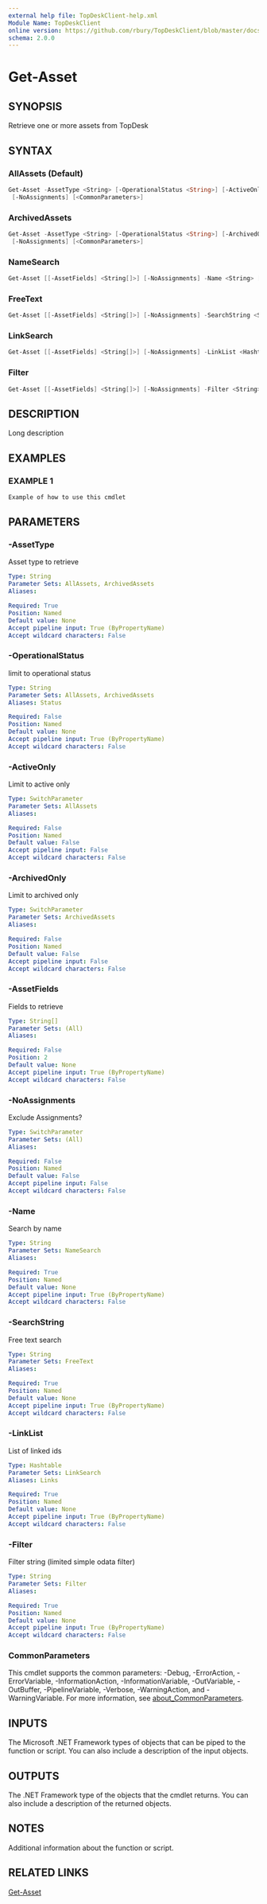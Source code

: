 ```yaml
---
external help file: TopDeskClient-help.xml
Module Name: TopDeskClient
online version: https://github.com/rbury/TopDeskClient/blob/master/docs/Get-Asset.md
schema: 2.0.0
---
```


# Get-Asset

## SYNOPSIS

Retrieve one or more assets from TopDesk

## SYNTAX

### AllAssets (Default)

``` Powershell
Get-Asset -AssetType <String> [-OperationalStatus <String>] [-ActiveOnly] [[-AssetFields] <String[]>]
 [-NoAssignments] [<CommonParameters>]
```

### ArchivedAssets

``` Powershell
Get-Asset -AssetType <String> [-OperationalStatus <String>] [-ArchivedOnly] [[-AssetFields] <String[]>]
 [-NoAssignments] [<CommonParameters>]
```

### NameSearch

``` Powershell
Get-Asset [[-AssetFields] <String[]>] [-NoAssignments] -Name <String> [<CommonParameters>]
```

### FreeText

``` Powershell
Get-Asset [[-AssetFields] <String[]>] [-NoAssignments] -SearchString <String> [<CommonParameters>]
```

### LinkSearch

``` Powershell
Get-Asset [[-AssetFields] <String[]>] [-NoAssignments] -LinkList <Hashtable> [<CommonParameters>]
```

### Filter

``` Powershell
Get-Asset [[-AssetFields] <String[]>] [-NoAssignments] -Filter <String> [<CommonParameters>]
```

## DESCRIPTION

Long description

## EXAMPLES

### EXAMPLE 1

``` Powershell
Example of how to use this cmdlet
```

## PARAMETERS

### -AssetType

Asset type to retrieve

```yaml
Type: String
Parameter Sets: AllAssets, ArchivedAssets
Aliases:

Required: True
Position: Named
Default value: None
Accept pipeline input: True (ByPropertyName)
Accept wildcard characters: False
```

### -OperationalStatus

limit to operational status

```yaml
Type: String
Parameter Sets: AllAssets, ArchivedAssets
Aliases: Status

Required: False
Position: Named
Default value: None
Accept pipeline input: True (ByPropertyName)
Accept wildcard characters: False
```

### -ActiveOnly

Limit to active only

```yaml
Type: SwitchParameter
Parameter Sets: AllAssets
Aliases:

Required: False
Position: Named
Default value: False
Accept pipeline input: False
Accept wildcard characters: False
```

### -ArchivedOnly

Limit to archived only

```yaml
Type: SwitchParameter
Parameter Sets: ArchivedAssets
Aliases:

Required: False
Position: Named
Default value: False
Accept pipeline input: False
Accept wildcard characters: False
```

### -AssetFields

Fields to retrieve

```yaml
Type: String[]
Parameter Sets: (All)
Aliases:

Required: False
Position: 2
Default value: None
Accept pipeline input: True (ByPropertyName)
Accept wildcard characters: False
```

### -NoAssignments

Exclude Assignments?

```yaml
Type: SwitchParameter
Parameter Sets: (All)
Aliases:

Required: False
Position: Named
Default value: False
Accept pipeline input: False
Accept wildcard characters: False
```

### -Name

Search by name

```yaml
Type: String
Parameter Sets: NameSearch
Aliases:

Required: True
Position: Named
Default value: None
Accept pipeline input: True (ByPropertyName)
Accept wildcard characters: False
```

### -SearchString

Free text search

```yaml
Type: String
Parameter Sets: FreeText
Aliases:

Required: True
Position: Named
Default value: None
Accept pipeline input: True (ByPropertyName)
Accept wildcard characters: False
```

### -LinkList

List of linked ids

```yaml
Type: Hashtable
Parameter Sets: LinkSearch
Aliases: Links

Required: True
Position: Named
Default value: None
Accept pipeline input: True (ByPropertyName)
Accept wildcard characters: False
```

### -Filter

Filter string (limited simple odata filter)

```yaml
Type: String
Parameter Sets: Filter
Aliases:

Required: True
Position: Named
Default value: None
Accept pipeline input: True (ByPropertyName)
Accept wildcard characters: False
```

### CommonParameters

This cmdlet supports the common parameters: -Debug, -ErrorAction, -ErrorVariable, -InformationAction, -InformationVariable, -OutVariable, -OutBuffer, -PipelineVariable, -Verbose, -WarningAction, and -WarningVariable. For more information, see [about_CommonParameters](http://go.microsoft.com/fwlink/?LinkID=113216).

## INPUTS

The Microsoft .NET Framework types of objects that can be piped to the function or script.
You can also include a description of the input objects.

## OUTPUTS

The .NET Framework type of the objects that the cmdlet returns.
You can also include a description of the returned objects.

## NOTES

Additional information about the function or script.

## RELATED LINKS

[Get-Asset](https://github.com/rbury/TopDeskClient/blob/master/docs/Get-Asset.md)
